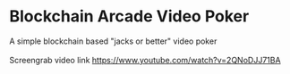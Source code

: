 # Blockchain Arcade Video Poker
A simple blockchain based "jacks or better" video poker
<br/>
<br/>
Screengrab video link https://www.youtube.com/watch?v=2QNoDJJ71BA
